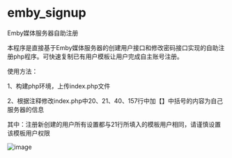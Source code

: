 # emby_signup
Emby媒体服务器自助注册

本程序是直接基于Emby媒体服务器的创建用户接口和修改密码接口实现的自助注册php程序。可快速复制已有用户模板让用户完成自主账号注册。

使用方法：

1、构建php环境，上传index.php文件

2、根据注释修改index.php中20、21、40、157行中加【】中括号的内容为自己服务器的信息

其中：注册新创建的用户所有设置都与21行所填入的模板用户相同，请谨慎设置该模板用户权限

![image](https://github.com/onelxzy/emby_signup/assets/64464802/e3d2cdf3-c5b1-407e-ac6d-066448dba980)
